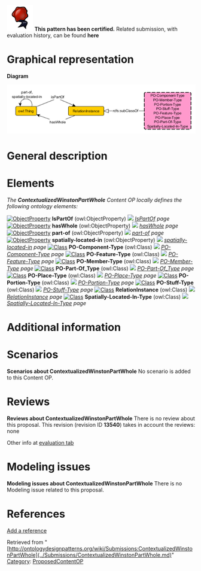 [![](../images/thumb/b/b5/Certified.png/70px-Certified.png)](../Image/Certified.png.md "Certified.png") __This pattern has been certified.__
Related submission, with evaluation history, can be found __here__





#  Graphical representation


__Diagram__




[![Image:Winstoncontextualized.png](../images/7/77/Winstoncontextualized.png)](../Image/Winstoncontextualized.png.md "Image:Winstoncontextualized.png")




#  General description


  




#  Elements


_The __ContextualizedWinstonPartWhole__ Content OP locally defines the following ontology elements:_



[![ObjectProperty](../../../../images/thumb/c/c3/ObjectProperty.gif/20px-ObjectProperty.gif)](../Image/ObjectProperty.gif.md "ObjectProperty") __IsPartOf__ (owl:ObjectProperty) 
 [![](../../../../../../../../../../../../../images/thumb/8/87/ArrowRight.gif/11px-ArrowRight.gif)](../Image/ArrowRight.gif.md "ArrowRight.gif") _[IsPartOf](../Submissions/ContextualizedWinstonPartWhole/IsPartOf.md "Submissions:ContextualizedWinstonPartWhole/IsPartOf") page_
[![ObjectProperty](../../../../images/thumb/c/c3/ObjectProperty.gif/20px-ObjectProperty.gif)](../Image/ObjectProperty.gif.md "ObjectProperty") __hasWhole__ (owl:ObjectProperty) 
 [![](../../../../../../../../../../../../../images/thumb/8/87/ArrowRight.gif/11px-ArrowRight.gif)](../Image/ArrowRight.gif.md "ArrowRight.gif") _[hasWhole](../Submissions/ContextualizedWinstonPartWhole/hasWhole.md "Submissions:ContextualizedWinstonPartWhole/hasWhole") page_
[![ObjectProperty](../../../../images/thumb/c/c3/ObjectProperty.gif/20px-ObjectProperty.gif)](../Image/ObjectProperty.gif.md "ObjectProperty") __part-of__ (owl:ObjectProperty) 
 [![](../../../../../../../../../../../../../images/thumb/8/87/ArrowRight.gif/11px-ArrowRight.gif)](../Image/ArrowRight.gif.md "ArrowRight.gif") _[part-of](../Submissions/ContextualizedWinstonPartWhole/part-of.md "Submissions:ContextualizedWinstonPartWhole/part-of") page_
[![ObjectProperty](../../../../images/thumb/c/c3/ObjectProperty.gif/20px-ObjectProperty.gif)](../Image/ObjectProperty.gif.md "ObjectProperty") __spatially-located-in__ (owl:ObjectProperty) 
 [![](../../../../../../../../../../../../../images/thumb/8/87/ArrowRight.gif/11px-ArrowRight.gif)](../Image/ArrowRight.gif.md "ArrowRight.gif") _[spatially-located-in](../Submissions/ContextualizedWinstonPartWhole/spatially-located-in.md "Submissions:ContextualizedWinstonPartWhole/spatially-located-in") page_
[![Class](../../../../../../../../../images/thumb/2/27/Class.gif/20px-Class.gif)](../Image/Class.gif.md "Class") __PO-Component-Type__ (owl:Class) 
 [![](../../../../../../../../../../../../../images/thumb/8/87/ArrowRight.gif/11px-ArrowRight.gif)](../Image/ArrowRight.gif.md "ArrowRight.gif") _[PO-Component-Type](../Submissions/ContextualizedWinstonPartWhole/PO-Component-Type.md "Submissions:ContextualizedWinstonPartWhole/PO-Component-Type") page_
[![Class](../../../../../../../../../images/thumb/2/27/Class.gif/20px-Class.gif)](../Image/Class.gif.md "Class") __PO-Feature-Type__ (owl:Class) 
 [![](../../../../../../../../../../../../../images/thumb/8/87/ArrowRight.gif/11px-ArrowRight.gif)](../Image/ArrowRight.gif.md "ArrowRight.gif") _[PO-Feature-Type](../Submissions/ContextualizedWinstonPartWhole/PO-Feature-Type.md "Submissions:ContextualizedWinstonPartWhole/PO-Feature-Type") page_
[![Class](../../../../../../../../../images/thumb/2/27/Class.gif/20px-Class.gif)](../Image/Class.gif.md "Class") __PO-Member-Type__ (owl:Class) 
 [![](../../../../../../../../../../../../../images/thumb/8/87/ArrowRight.gif/11px-ArrowRight.gif)](../Image/ArrowRight.gif.md "ArrowRight.gif") _[PO-Member-Type](../Submissions/ContextualizedWinstonPartWhole/PO-Member-Type.md "Submissions:ContextualizedWinstonPartWhole/PO-Member-Type") page_
[![Class](../../../../../../../../../images/thumb/2/27/Class.gif/20px-Class.gif)](../Image/Class.gif.md "Class") __PO-Part-Of\_Type__ (owl:Class) 
 [![](../../../../../../../../../../../../../images/thumb/8/87/ArrowRight.gif/11px-ArrowRight.gif)](../Image/ArrowRight.gif.md "ArrowRight.gif") _[PO-Part-Of\_Type](../Submissions/ContextualizedWinstonPartWhole/PO-Part-Of_Type.md "Submissions:ContextualizedWinstonPartWhole/PO-Part-Of Type") page_
[![Class](../../../../../../../../../images/thumb/2/27/Class.gif/20px-Class.gif)](../Image/Class.gif.md "Class") __PO-Place-Type__ (owl:Class) 
 [![](../../../../../../../../../../../../../images/thumb/8/87/ArrowRight.gif/11px-ArrowRight.gif)](../Image/ArrowRight.gif.md "ArrowRight.gif") _[PO-Place-Type](../Submissions/ContextualizedWinstonPartWhole/PO-Place-Type.md "Submissions:ContextualizedWinstonPartWhole/PO-Place-Type") page_
[![Class](../../../../../../../../../images/thumb/2/27/Class.gif/20px-Class.gif)](../Image/Class.gif.md "Class") __PO-Portion-Type__ (owl:Class) 
 [![](../../../../../../../../../../../../../images/thumb/8/87/ArrowRight.gif/11px-ArrowRight.gif)](../Image/ArrowRight.gif.md "ArrowRight.gif") _[PO-Portion-Type](../Submissions/ContextualizedWinstonPartWhole/PO-Portion-Type.md "Submissions:ContextualizedWinstonPartWhole/PO-Portion-Type") page_
[![Class](../../../../../../../../../images/thumb/2/27/Class.gif/20px-Class.gif)](../Image/Class.gif.md "Class") __PO-Stuff-Type__ (owl:Class) 
 [![](../../../../../../../../../../../../../images/thumb/8/87/ArrowRight.gif/11px-ArrowRight.gif)](../Image/ArrowRight.gif.md "ArrowRight.gif") _[PO-Stuff-Type](../Submissions/ContextualizedWinstonPartWhole/PO-Stuff-Type.md "Submissions:ContextualizedWinstonPartWhole/PO-Stuff-Type") page_
[![Class](../../../../../../../../../images/thumb/2/27/Class.gif/20px-Class.gif)](../Image/Class.gif.md "Class") __RelationInstance__ (owl:Class) 
 [![](../../../../../../../../../../../../../images/thumb/8/87/ArrowRight.gif/11px-ArrowRight.gif)](../Image/ArrowRight.gif.md "ArrowRight.gif") _[RelationInstance](../Submissions/ContextualizedWinstonPartWhole/RelationInstance.md "Submissions:ContextualizedWinstonPartWhole/RelationInstance") page_
[![Class](../../../../../../../../../images/thumb/2/27/Class.gif/20px-Class.gif)](../Image/Class.gif.md "Class") __Spatially-Located-In-Type__ (owl:Class) 
 [![](../../../../../../../../../../../../../images/thumb/8/87/ArrowRight.gif/11px-ArrowRight.gif)](../Image/ArrowRight.gif.md "ArrowRight.gif") _[Spatially-Located-In-Type](../Submissions/ContextualizedWinstonPartWhole/Spatially-Located-In-Type.md "Submissions:ContextualizedWinstonPartWhole/Spatially-Located-In-Type") page_
#  Additional information


#  Scenarios



__Scenarios about ContextualizedWinstonPartWhole__
No scenario is added to this Content OP.




#  Reviews



__Reviews about ContextualizedWinstonPartWhole__
There is no review about this proposal.
This revision (revision ID __13540__) takes in account the reviews: none


Other info at [evaluation tab](http://ontologydesignpatterns.org/wiki/index.php?title=Submissions:ContextualizedWinstonPartWhole&action=evaluation "http://ontologydesignpatterns.org/wiki/index.php?title=Submissions:ContextualizedWinstonPartWhole&action=evaluation")




  




#  Modeling issues



__Modeling issues about ContextualizedWinstonPartWhole__
There is no Modeling issue related to this proposal.




  




#  References


[Add a reference](index.php@title=Odp%253AAdd_reference&subject=../Submissions/ContextualizedWinstonPartWhole.md "http://ontologydesignpatterns.org/wiki/index.php?title=Odp:Add_reference&subject=Submissions%3AContextualizedWinstonPartWhole")


  






Retrieved from "[http://ontologydesignpatterns.org/wiki/Submissions:ContextualizedWinstonPartWhole](../Submissions/ContextualizedWinstonPartWhole.md)"
 [Category](http://ontologydesignpatterns.org/wiki/Special:Categories "Special:Categories"): [ProposedContentOP](../Category/ProposedContentOP.md "Category:ProposedContentOP")